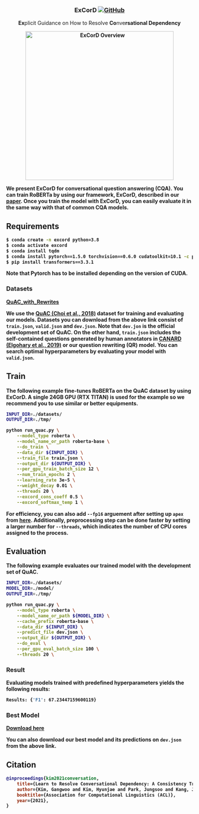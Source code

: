 <h3 align="center">
<p>ExCorD
<a href="https://github.com/dmis-lab/excord/blob/master/LICENSE">
   <img alt="GitHub" src="https://img.shields.io/badge/License-MIT-yellow.svg">
</a>
</h3>
<div align="center">
    <p><b>Ex</b>plicit Guidance on How to Resolve <b>Co</b>nve<b>r</n>sational <b>D</b>ependency
</div>

<div align="center">
  <img alt="ExCorD Overview" src="https://github.com/dmis-lab/excord/blob/master/images/ExCorD_overview.png" width="400px">
</div>

We present ExCorD for conversational question answering (CQA). You can train RoBERTa by using our framework, ExCorD, described in our [paper](https://aclanthology.org/2021.acl-long.478/). Once you train the model with ExCorD, you can easily evaluate it in the same way with that of common CQA models.


## Requirements
```bash
$ conda create -n excord python=3.8
$ conda activate excord
$ conda install tqdm
$ conda install pytorch==1.5.0 torchvision==0.6.0 cudatoolkit=10.1 -c pytorch
$ pip install transformers==3.3.1
```
Note that Pytorch has to be installed depending on the version of CUDA.

### Datasets

[QuAC_with_Rewrites](https://drive.google.com/drive/folders/1hMUS4MoN7X01h82VqaHagKBXbebuzngu?usp=sharing)

We use the [QuAC (Choi et al., 2018)](https://quac.ai/) dataset for training and evaluating our models. Datasets you can download from the above link consist of `train.json`, `valid.json` and `dev.json`. Note that `dev.jon` is the official development set of QuAC. On the other hand, `train.json` includes the self-contained questions generated by human annotators in [CANARD (Elgohary et al., 2019)](https://sites.google.com/view/qanta/projects/canard) or our question rewriting (QR) model. You can search optimal hyperparameters by evaluating your model with `valid.json`.

## Train

The following example fine-tunes RoBERTa on the QuAC dataset by using ExCorD. 
A single 24GB GPU (RTX TITAN) is used for the example so we recommend you to use similar or better equipments.

```bash
INPUT_DIR=./datasets/
OUTPUT_DIR=./tmp/

python run_quac.py \
	--model_type roberta \
	--model_name_or_path roberta-base \
	--do_train \
	--data_dir ${INPUT_DIR} \
	--train_file train.json \
	--output_dir ${OUTPUT_DIR} \
	--per_gpu_train_batch_size 12 \
	--num_train_epochs 2 \
	--learning_rate 3e-5 \
	--weight_decay 0.01 \
	--threads 20 \
	--excord_cons_coeff 0.5 \
	--excord_softmax_temp 1 \
```

For efficiency, you can also add `--fp16` arguement after setting up `apex` from [here](https://github.com/NVIDIA/apex). Additionally, preprocessing step can be done faster by setting a larger number for `--threads`, which indicates the number of CPU cores assigned to the process.

## Evaluation

The following example evaluates our trained model with the development set of QuAC.

```bash
INPUT_DIR=./datasets/
MODEL_DIR=./model/
OUTPUT_DIR=./tmp/

python run_quac.py \
	--model_type roberta \
	--model_name_or_path ${MODEL_DIR} \
	--cache_prefix roberta-base \
	--data_dir ${INPUT_DIR} \
	--predict_file dev.json \
	--output_dir ${OUTPUT_DIR} \
	--do_eval \
	--per_gpu_eval_batch_size 100 \
	--threads 20 \
```

### Result
Evaluating models trained with predefined hyperparameters yields the following results:

```bash
Results: {'F1': 67.23447159600119}
```

### Best Model
[Download here](https://drive.google.com/file/d/1Xf0-XUvGi7jgiAAdA5BQLk7p5ikc_wOl/view?usp=sharing)

You can also download our best model and its predictions on `dev.json` from the above link.

## Citation

```bibtex
@inproceedings{kim2021conversation,
    title={Learn to Resolve Conversational Dependency: A Consistency Training Framework for Conversational Question Answering},
    author={Kim, Gangwoo and Kim, Hyunjae and Park, Jungsoo and Kang, Jaewoo},
    booktitle={Association for Computational Linguistics (ACL)},
    year={2021},
}
```